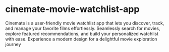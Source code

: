 # cinemate-movie-watchlist-app
Cinemate is a user-friendly movie watchlist app that lets you discover, track, and manage your favorite films effortlessly. Seamlessly search for movies, explore featured recommendations, and build your personalized watchlist with ease. Experience a modern design for a delightful movie exploration journey
